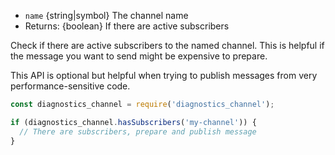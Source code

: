 
* `name` {string|symbol} The channel name
* Returns: {boolean} If there are active subscribers

Check if there are active subscribers to the named channel. This is helpful if
the message you want to send might be expensive to prepare.

This API is optional but helpful when trying to publish messages from very
performance-sensitive code.

```js
const diagnostics_channel = require('diagnostics_channel');

if (diagnostics_channel.hasSubscribers('my-channel')) {
  // There are subscribers, prepare and publish message
}
```

